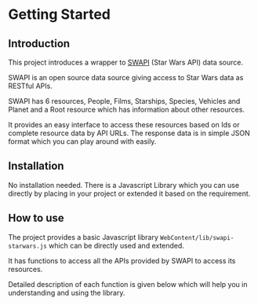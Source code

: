 # Getting Started

## Introduction

This project introduces a wrapper to [SWAPI](https://swapi.co/) (Star Wars API) data source.

SWAPI is an open source data source giving access to Star Wars data as RESTful APIs.

SWAPI has 6 resources, People, Films, Starships, Species, Vehicles and Planet and a Root resource which has information about other resources.

It provides an easy interface to access these resources based on Ids or complete resource data by API URLs. The response data is in simple JSON format which you can play around with easily.

  
## Installation

No installation needed. There is a Javascript Library which you can use directly by placing in your project or extended it based on the requirement.

  
## How to use

The project provides a basic Javascript library <code>WebContent/lib/swapi-starwars.js</code> which can be directly used and extended.

It has functions to access all the APIs provided by SWAPI to access its resources.

Detailed description of each function is given below which will help you in understanding and using the library.

